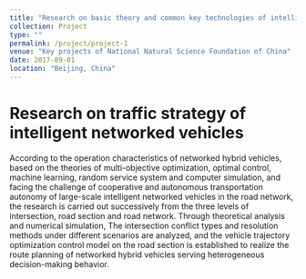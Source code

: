 ```yaml
---
title: "Research on basic theory and common key technologies of intelligent vehicle networking"
collection: Project
type: ""
permalink: /project/project-1
venue: "Key projects of National Natural Science Foundation of China"
date: 2017-09-01
location: "Beijing, China"
---
```


Research on traffic strategy of intelligent networked vehicles
==================

According to the operation characteristics of networked hybrid vehicles, based on the theories of multi-objective optimization, optimal control, machine learning, random service system and computer simulation, and facing the challenge of cooperative and autonomous transportation autonomy of large-scale intelligent networked vehicles in the road network, the research is carried out successively from the three levels of intersection, road section and road network. Through theoretical analysis and numerical simulation, The intersection conflict types and resolution methods under different scenarios are analyzed, and the vehicle trajectory optimization control model on the road section is established to realize the route planning of networked hybrid vehicles serving heterogeneous decision-making behavior.
